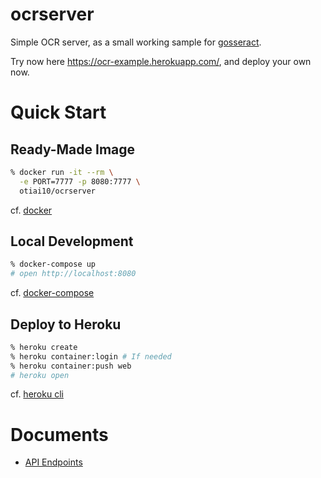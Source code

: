 
# ocrserver

Simple OCR server, as a small working sample for [gosseract](https://github.com/otiai10/gosseract).

Try now here https://ocr-example.herokuapp.com/, and deploy your own now.

# Quick Start

## Ready-Made Image

```sh
% docker run -it --rm \
  -e PORT=7777 -p 8080:7777 \
  otiai10/ocrserver
```

cf. [docker](https://www.docker.com/products/docker-toolbox)

## Local Development

```sh
% docker-compose up
# open http://localhost:8080
```

cf. [docker-compose](https://www.docker.com/products/docker-toolbox)

## Deploy to Heroku

```sh
% heroku create
% heroku container:login # If needed
% heroku container:push web
# heroku open
```

cf. [heroku cli](https://devcenter.heroku.com/articles/heroku-cli#download-and-install)

# Documents

- [API Endpoints](https://github.com/otiai10/ocrserver/wiki/API-Endpoints)

